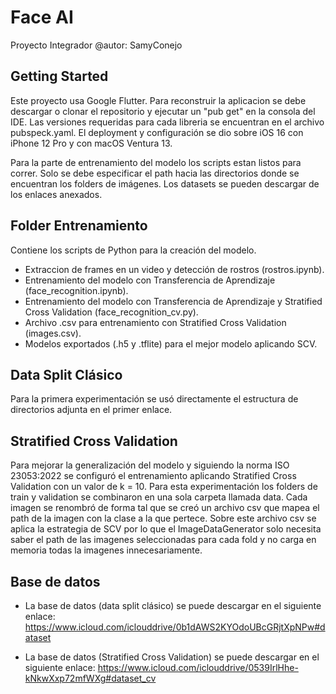 # Face AI

Proyecto Integrador
@autor: SamyConejo

## Getting Started

Este proyecto usa Google Flutter. Para reconstruir la aplicacion se debe descargar o clonar el repositorio y ejecutar un "pub get" en la consola del IDE. 
Las versiones requeridas para cada libreria se encuentran en el archivo pubspeck.yaml. El deployment y configuración se dio sobre iOS 16 con iPhone 12 Pro y con macOS Ventura 13.

Para la parte de entrenamiento del modelo los scripts estan listos para correr. Solo se debe especificar el path hacia las directorios donde se encuentran los folders de imágenes. Los datasets se pueden descargar de los enlaces anexados. 

## Folder Entrenamiento 
Contiene los scripts de Python para la creación del modelo.
  - Extraccion de frames en un video y detección de rostros (rostros.ipynb).
  - Entrenamiento del modelo con Transferencia de Aprendizaje (face_recognition.ipynb).
  - Entrenamiento del modelo con Transferencia de Aprendizaje y Stratified Cross Validation (face_recognition_cv.py).
  - Archivo .csv para entrenamiento con Stratified Cross Validation (images.csv).
  - Modelos exportados (.h5 y .tflite) para el mejor modelo aplicando SCV.
  
## Data Split Clásico
Para la primera experimentación se usó directamente el estructura de directorios adjunta en el primer enlace. 

## Stratified Cross Validation
Para mejorar la generalización del modelo y siguiendo la norma ISO 23053:2022 se configuró el entrenamiento aplicando Stratified Cross Validation con un valor de k = 10. Para esta experimentación los folders de train y validation se combinaron en una sola carpeta llamada data. Cada imagen se renombró de forma tal que se creó un archivo csv que mapea el path de la imagen con la clase a la que pertece. Sobre este archivo csv se aplica la estrategia de SCV por lo que el ImageDataGenerator solo necesita saber el path de las imagenes seleccionadas para cada fold y no carga en memoria todas la imagenes innecesariamente. 

## Base de datos
  - La base de datos (data split clásico) se puede descargar en el siguiente enlace: 
  https://www.icloud.com/iclouddrive/0b1dAWS2KYOdoUBcGRjtXpNPw#dataset  
  
   - La base de datos (Stratified Cross Validation) se puede descargar en el siguiente enlace: 
  https://www.icloud.com/iclouddrive/0539IrlHhe-kNkwXxp72mfWXg#dataset_cv

